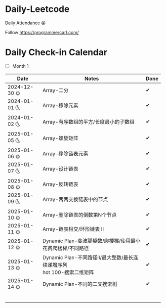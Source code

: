 # Daily-Leetcode

Daily Attendance 😜

Follow https://programmercarl.com/

# Daily Check-in Calendar
- [ ] Month 1

| Date       | Notes                           | Done |
|------------|---------------------------------|------|
| 2024-12-30 🌞 | Array-二分     | ✔   |
| 2024-01-01 🌜 | Array-移除元素 | ✔ |
| 2024-01-02 🌜 | Array-有序数组的平方/长度最小的子数组 | ✔ |
| 2025-01-05 🌜 | Array-螺旋矩阵                         | ✔ |
| 2025-01-06 🌞 | Array-移除链表元素                     | ✔ |
| 2025-01-07 🌜 | Array-设计链表                         | ✔ |
| 2025-01-08 🌞 | Array-反转链表                         | ✔ |
| 2025-01-09 🌜 | Array-两两交换链表中的节点             | ✔ |
| 2025-01-10 🌞 | Array-删除链表的倒数第N个节点          | ✔ |
| 2025-01-11 🌞 | Array-链表相交/环形链表 II | ✔ |
| 2025-01-12 🌞 | Dynamic Plan-斐波那契数/爬楼梯/使用最小花费爬楼梯/不同路径 | ✔ |
| 2025-01-13 🌞 | Dynamic Plan-不同路径II/最大整数/最长连续递增序列<br />hot 100-搜索二维矩阵 | ✔ |
| 2025-01-14 🌞 | Dynamic Plan-不同的二叉搜索树 | ✔ |
|  |  |  |
|  |  |  |
|  |  |  |
|  |  |  |
|  |  |  |
|  |  |  |

<!-- Continue adding more rows for additional days as needed -->